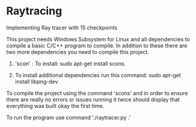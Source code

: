 # Raytracing
Implementing Ray tracer with 15 checkpoints

This project needs Windows Subsystem for Linux and all dependencies to compile a basic C/C++ program to compile. In addition to these there are two more dependencies you need to compile this project.

1) 'scon' :
To install: sudo apt-get install scons.

2) To install additional dependencies run this command: sudo apt-get install libpng-dev

To compile the project using the command 'scons' and in order to ensure there are really no errors or
issues running it twice should display that everything was built okay the first time.

To run the program use command './raytracer.py .'

